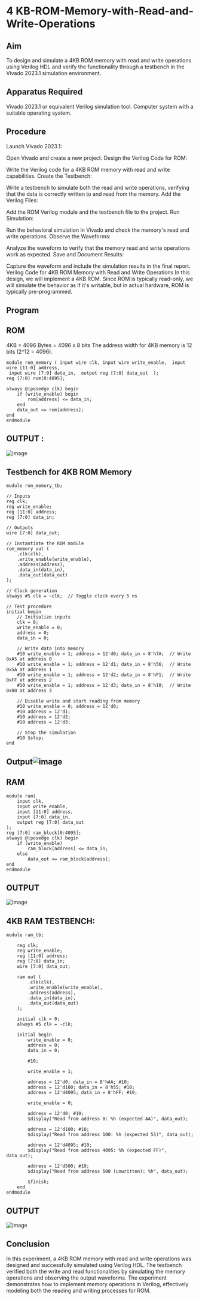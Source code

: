 # 4 KB-ROM-Memory-with-Read-and-Write-Operations
## Aim
To design and simulate a 4KB ROM memory with read and write operations using Verilog HDL and verify the functionality through a testbench in the Vivado 2023.1 simulation environment.

## Apparatus Required
Vivado 2023.1 or equivalent Verilog simulation tool.
Computer system with a suitable operating system.
## Procedure
Launch Vivado 2023.1:

Open Vivado and create a new project.
Design the Verilog Code for ROM:

Write the Verilog code for a 4KB ROM memory with read and write capabilities.
Create the Testbench:

Write a testbench to simulate both the read and write operations, verifying that the data is correctly written to and read from the memory.
Add the Verilog Files:

Add the ROM Verilog module and the testbench file to the project.
Run Simulation:

Run the behavioral simulation in Vivado and check the memory's read and write operations.
Observe the Waveforms:

Analyze the waveform to verify that the memory read and write operations work as expected.
Save and Document Results:

Capture the waveform and include the simulation results in the final report.
Verilog Code for 4KB ROM Memory with Read and Write Operations
In this design, we will implement a 4KB ROM. Since ROM is typically read-only, we will simulate the behavior as if it's writable, but in actual hardware, ROM is typically pre-programmed.
## Program 
## ROM
4KB = 4096 Bytes = 4096 x 8 bits
The address width for 4KB memory is 12 bits (2^12 = 4096).
~~~
module rom_memory ( input wire clk, input wire write_enable,  input wire [11:0] address, 
 input wire [7:0] data_in,  output reg [7:0] data_out  );
reg [7:0] rom[0:4095];

always @(posedge clk) begin
    if (write_enable) begin
        rom[address] <= data_in;
    end
    data_out <= rom[address];
end
endmodule
~~~
## OUTPUT :
![image](https://github.com/user-attachments/assets/eec1b32c-2e1b-4f58-b25a-14ace0c9648a)

## Testbench for 4KB ROM Memory

~~~
module rom_memory_tb;

// Inputs
reg clk;
reg write_enable;
reg [11:0] address;
reg [7:0] data_in;

// Outputs
wire [7:0] data_out;

// Instantiate the ROM module
rom_memory uut (
    .clk(clk),
    .write_enable(write_enable),
    .address(address),
    .data_in(data_in),
    .data_out(data_out)
);

// Clock generation
always #5 clk = ~clk;  // Toggle clock every 5 ns

// Test procedure
initial begin
    // Initialize inputs
    clk = 0;
    write_enable = 0;
    address = 0;
    data_in = 0;

    // Write data into memory
    #10 write_enable = 1; address = 12'd0; data_in = 8'h7A;  // Write 0xA5 at address 0
    #10 write_enable = 1; address = 12'd1; data_in = 8'h56;  // Write 0x5A at address 1
    #10 write_enable = 1; address = 12'd2; data_in = 8'hF1;  // Write 0xFF at address 2
    #10 write_enable = 1; address = 12'd3; data_in = 8'h10;  // Write 0x00 at address 3

    // Disable write and start reading from memory
    #10 write_enable = 0; address = 12'd0;
    #10 address = 12'd1;
    #10 address = 12'd2;
    #10 address = 12'd3;

    // Stop the simulation
    #10 $stop;
end
~~~
## Output![image](https://github.com/user-attachments/assets/35d801c8-2e83-4b83-8044-0c054e734e0e)

## RAM

```
module ram(
    input clk,
    input write_enable,
    input [11:0] address,    
    input [7:0] data_in,
    output reg [7:0] data_out
);
reg [7:0] ram_block[0:4095];  
always @(posedge clk) begin
    if (write_enable)
        ram_block[address] <= data_in;
    else
        data_out <= ram_block[address];
end
endmodule
```
## OUTPUT
![image](https://github.com/user-attachments/assets/d6bf4f6d-4fa2-46e5-991a-c27874dd6585)

## 4KB RAM TESTBENCH:
```
module ram_tb;

    reg clk;
    reg write_enable;
    reg [11:0] address;
    reg [7:0] data_in;
    wire [7:0] data_out;

    ram uut (
        .clk(clk),
        .write_enable(write_enable),
        .address(address),
        .data_in(data_in),
        .data_out(data_out)
    );

    initial clk = 0;
    always #5 clk = ~clk;

    initial begin
        write_enable = 0;
        address = 0;
        data_in = 0;

        #10;

        write_enable = 1;

        address = 12'd0; data_in = 8'hAA; #10;  
        address = 12'd100; data_in = 8'h55; #10;  
        address = 12'd4095; data_in = 8'hFF; #10;  

        write_enable = 0;

        address = 12'd0; #10;
        $display("Read from address 0: %h (expected AA)", data_out);

        address = 12'd100; #10;
        $display("Read from address 100: %h (expected 55)", data_out);

        address = 12'd4095; #10;
        $display("Read from address 4095: %h (expected FF)", data_out);

        address = 12'd500; #10;
        $display("Read from address 500 (unwritten): %h", data_out);

        $finish;
    end
endmodule
```
## OUTPUT
![image](https://github.com/user-attachments/assets/fbe045fe-f575-4ff2-9a52-dd4d8fab403c)

## Conclusion
In this experiment, a 4KB ROM memory with read and write operations was designed and successfully simulated using Verilog HDL. The testbench verified both the write and read functionalities by simulating the memory operations and observing the output waveforms. The experiment demonstrates how to implement memory operations in Verilog, effectively modeling both the reading and writing processes for ROM.
